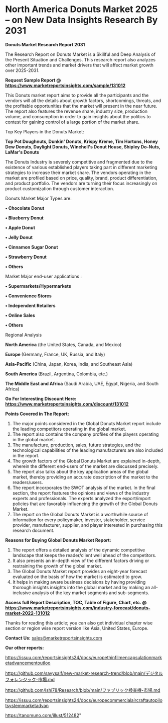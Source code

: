 # North America Donuts Market 2025 – on New Data Insights Research By 2031

<strong>Donuts Market Research Report 2031</strong>

The Research Report on Donuts Market is a Skillful and Deep Analysis of the Present Situation and Challenges. This research report also analyzes other important trends and market drivers that will affect market growth over 2025-2031.

<strong>Request Sample Report @ <a href=https://www.marketreportsinsights.com/sample/131012>https://www.marketreportsinsights.com/sample/131012</a></strong>

This Donuts market report aims to provide all the participants and the vendors will all the details about growth factors, shortcomings, threats, and the profitable opportunities that the market will present in the near future. The report also features the revenue share, industry size, production volume, and consumption in order to gain insights about the politics to contest for gaining control of a large portion of the market share.

Top Key Players in the Donuts Market:

<strong>Top Pot Doughnuts, Dunkin' Donuts, Krispy Kreme, Tim Hortons, Honey Dew Donuts, Daylight Donuts, Winchell's Donut House, Shipley Do-Nuts, LaMar's Donuts</strong>

The Donuts Industry is severely competitive and fragmented due to the existence of various established players taking part in different marketing strategies to increase their market share. The vendors operating in the market are profiled based on price, quality, brand, product differentiation, and product portfolio. The vendors are turning their focus increasingly on product customization through customer interaction.

Donuts Market Major Types are:

<strong>• Chocolate Donut

• Blueberry Donut

• Apple Donut

• Jelly Donut

• Cinnamon Sugar Donut

• Strawberry Donut

• Others</strong>

Market Major end-user applications :

<strong>• Supermarkets/Hypermarkets

• Convenience Stores

• Independent Retailers

• Online Sales

• Others</strong>

Regional Analysis

</u><strong><b>North America</b></strong> (the United States, Canada, and Mexico)

<strong><b>Europe </b></strong>(Germany, France, UK, Russia, and Italy)

<strong><b>Asia-Pacific</b></strong> (China, Japan, Korea, India, and Southeast Asia)

<strong><b>South America</b></strong> (Brazil, Argentina, Colombia, etc.)

<strong><b>The Middle East and Africa</b></strong> (Saudi Arabia, UAE, Egypt, Nigeria, and South Africa)

<strong>Go For Interesting Discount Here: <a href=https://www.marketreportsinsights.com/discount/131012>https://www.marketreportsinsights.com/discount/131012</a></strong>

<strong>Points Covered in The Report:</strong>
<ol>
  <li>The major points considered in the Global Donuts Market report include the leading competitors operating in the global market.</li>
  <li>The report also contains the company profiles of the players operating in the global market.</li>
  <li>The manufacture, production, sales, future strategies, and the technological capabilities of the leading manufacturers are also included in the report.</li>
  <li>The growth factors of the Global Donuts Market are explained in-depth, wherein the different end-users of the market are discussed precisely.</li>
  <li>The report also talks about the key application areas of the global market, thereby providing an accurate description of the market to the readers/users.</li>
  <li>The report incorporates the SWOT analysis of the market. In the final section, the report features the opinions and views of the industry experts and professionals. The experts analyzed the export/import policies that are favorably influencing the growth of the Global Donuts Market.</li>
  <li>The report on the Global Donuts Market is a worthwhile source of information for every policymaker, investor, stakeholder, service provider, manufacturer, supplier, and player interested in purchasing this research document.</li>
</ol>
<strong>Reasons for Buying Global Donuts Market Report:</strong>

<ol>
  <li>The report offers a detailed analysis of the dynamic competitive landscape that keeps the reader/client well ahead of the competitors.</li>
  <li>It also presents an in-depth view of the different factors driving or restraining the growth of the global market.</li>
  <li>The Global Donuts Market report provides an eight-year forecast evaluated on the basis of how the market is estimated to grow.</li>
  <li>It helps in making aware business decisions by having providing thorough insights insights into the global market and by making an all-inclusive analysis of the key market segments and sub-segments.</li>
</ol>
<strong>Access full Report Description, TOC, Table of Figure, Chart, etc. @ <a href=https://www.marketreportsinsights.com/industry-forecast/donuts-market-2022-131012>https://www.marketreportsinsights.com/industry-forecast/donuts-market-2022-131012</a></strong>


Thanks for reading this article; you can also get individual chapter wise section or region wise report version like Asia, United States, Europe.

<strong>Contact Us:</strong>
sales@marketreportsinsights.com

<strong>Our other reports:</strong>

<a href=https://issuu.com/reportsinsights24/docs/europethinfilmencapsulationmarketadvancementoutloo>https://issuu.com/reportsinsights24/docs/europethinfilmencapsulationmarketadvancementoutloo</a>

<a href=https://github.com/sayysaif/new-market-research-trend/blob/main/デジタルフォレンジック-市場.md>https://github.com/sayysaif/new-market-research-trend/blob/main/デジタルフォレンジック-市場.md</a>

<a href=https://github.com/Ishi78/Research/blob/main/ファブリック検査機-市場.md>https://github.com/Ishi78/Research/blob/main/ファブリック検査機-市場.md</a>

<a href=https://issuu.com/reportsinsights24/docs/europecommercialaircraftautopilotsystemmarketadvan>https://issuu.com/reportsinsights24/docs/europecommercialaircraftautopilotsystemmarketadvan</a>

<a href=https://tanomuno.com/illust/512482>https://tanomuno.com/illust/512482</a>"
